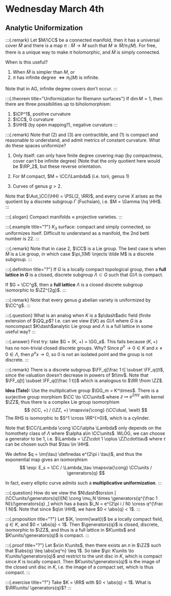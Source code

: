 # Wednesday March 4th

## Analytic Uniformization

:::{.remark}
Let $M/\CC$ be a connected manifold, then it has a universal cover $\tilde M$ and there is a map $\pi: \tilde M \to M$ such that $M \cong \tilde M / \pi_1(M)$.
For free, there is a unique way to make $\pi$ holomorphic, and $\tilde M$ is simply connected.

When is this useful?

1. When $\tilde M$ is simpler than $M$, or
2. $\pi$ has infinite degree $\iff \pi_1(M)$ is infinite.

Note that in AG, infinite degree covers don't occur.
:::

:::{.theorem title="Uniformization for Riemann surfaces"}
If $\dim M = 1$, then there are three possibilities up to biholomorphism:

1. $\CP^1$, positive curvature
2. $\CC$, 0 curvature
3. $\HH$ (by open mapping?), negative curvature
:::

:::{.remark}
Note that (2) and (3) are contractible, and (1) is compact and reasonable to understand, and admit metrics of constant curvature.
What do these spaces uniformize?

1. Only itself: can only have finite degree covering map (by compactness, cover can't be infinite degree)
    (Note that the only quotient here would be $\RP_2$, but these reverse orientation.
    
2. For $M$ compact, $M = \CC/\Lambda$ (i.e. torii, genus 1)

3. Curves of genus $g > 2$.

Note that $\Aut_\CC(\HH) = \PSL(2, \RR)$, and every curve $X$ arises as the quotient by a discrete subgroup $\Gamma$ (Fuchsian), i.e. $M = \Gamma \hq \HH$.
:::

:::{.slogan}
Compact manifolds $\approx$ projective varieties.
:::

:::{.example title="?"}
$K_3$ surface: compact and simply connected, so uniformizes itself.
Difficult to understand as a manifold, the 2nd betti number is 22.
:::

:::{.remark}
Note that in case 2, $\CC$ is a Lie group.
The best case is when $\tilde M$ is a Lie group, in which case $\pi_1(M) \injects \tilde M$ is a discrete subgroup.
:::

:::{.definition title="?"}
If $G$ is a locally compact topological group, then a **full lattice in $G$** is a closed, discrete subgroup $\Lambda \subset G$ such that $G/\Lambda$ is compact.

If $G = \CC^g$, then a **full lattice** $\Lambda$ is a closed discrete subgroup isomorphic to $\ZZ^{2g}$.
:::

:::{.remark}
Note that every genus $g$ abelian variety is uniformized by $\CC^g$.
:::

:::{.question}
What is an analog when $K$ is a $p\dash$adic field (finite extension of $\QQ_p$?
I.e. can we view $E(K)$ as $G/\Lambda$ where $G$ is a noncompact $K\dash$analytic Lie group and $\Lambda$ is a full lattice in some useful way?
:::

:::{.answer}
First try: take $G = (K, +) = \GG_a$.
This fails because $(K, +)$ has no non-trivial closed discrete groups. 
Why? Since $p^n \to 0\in K$ and $x\neq 0\in \Lambda$, then $p^n x \to 0$, so 0 is not an isolated point and the group is not discrete.
:::

:::{.remark}
There is a discrete subgroup $\FF_q[\frac 1 t] \subset \FF_q((t$, since the valuation doesn't decrease in powers of $t\inv$.
  Note that $\FF_q[t] \subset \FF_q((\frac 1 t))$ which is analogous to $\RR \from \ZZ$.
  
**Idea (Tate):**
Use the multiplicative group $\GG_m = K^\times$.
There is a surjective group morphism $\CC \to \CC\units$ where $z \mapsto e^{2\pi i z}$ with kernel $\ZZ$, thus there is a complex Lie group isomorphism
$$
(\CC, +) / (\ZZ, +) \mapsvia{\cong} (\CC\dual, \wait)
$$
The RHS is isomorphic to $S^1 \cross \RR^{>0}$, which is a cylinder.

Note that $\CC/\Lambda \cong \CC/\alpha \Lambda$ only depends on the homothety class of $\Lambda$ where $\alpha a\in \CC\units$.
WLOG, we can choose a generator to be 1, i.e. $\Lambda = \ZZ\cdot 1 \oplus \ZZ\cdot\tau$ where $\tau$ can be chosen such that $\tau \in \HH$.

We define $q = \im(\tau) \definedas e^{2\pi i \tau}$, and thus the exponential map gives an isomorphism
$$
\exp: E_s = \CC / \Lambda_\tau \mapsvia{\cong} \CC\units / \generators{q}
$$

In fact, every elliptic curve admits such a **multiplicative uniformization**.
:::

:::{.question}
How do we view the $N\dash$torsion 
\[
(\CC\units/\generators{q})[N] \cong \mu_N \times \generators{q^{\frac 1 N}}/\generators{q}
,\]
which has a basis $i_N = e^{2\pi i / N} \cross q^{\frac 1 N}$.
Note that since $q\in \HH$, we have $0 < \abs{q} < 1$.
:::

:::{.proposition title="?"}
Let $(K, \norm{\wait})$ be a locally compact field, $q\in K$, and $0 < \abs{q} < 1$.
Then $\generators{q}$ is closed, discrete, isomorphic to $\ZZ$, and thus is a full lattice in $K\units$ and $K\units/\generators{q}$ is compact.
:::

:::{.proof title="?"}
Let $x\in K\units$, then there exists an $n$ in $\ZZ$ such that $\abs{q} \leq \abs{xq^n} \leq 1$.
So take $\pi: K\units \to K\units/\generators{q}$ and restrict to the unit disc in $K$, which is compact since $K$ is locally compact.
Then $K\units/\generators{q}$ is the image of the closed unit disc in $K$, i.e. the image of a compact set, which is thus compact.
:::

:::{.exercise title="?"}
Take $K = \RR$ with $0 < \abs{q} < 1$.
What is $\RR\units/ \generators{q}$?
:::

  
